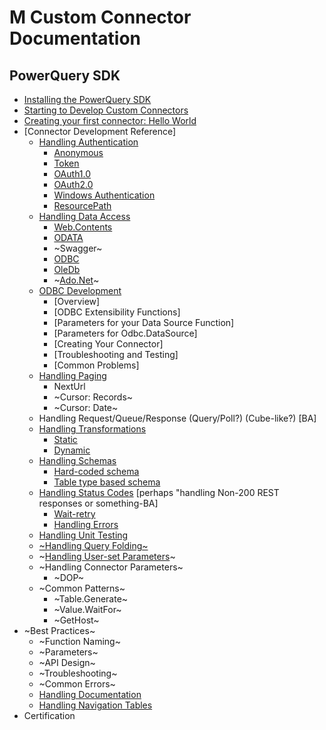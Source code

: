 # M Custom Connector Documentation

## PowerQuery SDK

* [Installing the PowerQuery SDK](InstallingSDK.md)
* [Starting to Develop Custom Connectors](StartingToDevelopCustomConnectors.md)
* [Creating your first connector: Hello World](CreatingFirstConnector.md)
* [Connector Development Reference]
    * [Handling Authentication](HandlingAuthentication.md)
    	* [Anonymous](ImplicitAuthentication.md)
    	* [Token](KeyAuthentication.md)
    	* [OAuth1.0](OAuth1.0Authentication.md)
    	* [OAuth2.0](OAuth2.0Authentication.md)
        * [Windows Authentication](WindowsAuthentication.md)
        * [ResourcePath](ResourcePath.md)
    * [Handling Data Access](HandlingDataAccess.md)
    	* [Web.Contents](Web.Contents.md)
    	* [ODATA](Odata.Feed.md)
    	* ~Swagger~
    	* [ODBC](Odbc.DataSource.md)
        * [OleDb](OleDb.DataSource.md)
        * ~[Ado.Net](AdoDotNet.DataSource.md)~
    * [ODBC Development](odbc.md)
        * [Overview]
        * [ODBC Extensibility Functions]
        * [Parameters for your Data Source Function]
        * [Parameters for Odbc.DataSource]
        * [Creating Your Connector]
        * [Troubleshooting and Testing]
        * [Common Problems]
    * [Handling Paging](HandlingPaging.md)
    	* NextUrl
    	* ~Cursor: Records~
    	* ~Cursor: Date~
    * Handling Request/Queue/Response (Query/Poll?) (Cube-like?) [BA]
    * [Handling Transformations](Transformations.md)
    	* [Static](Transformations.md#static-transformations)
    	* [Dynamic](Transformations.md#dynamic-transformations)
    * [Handling Schemas](HandlingSchema.md)
    	* [Hard-coded schema](HandlingSchema.md#simple-hardcoded-approach)
    	* [Table type based schema](HandlingSchema.md#sophisticated-approach)
    * [Handling Status Codes](HandlingStatusCodes.md) [perhaps "handling Non-200 REST responses or something-BA]
    	* [Wait-retry](WaitRetry.md)
    	* [Handling Errors](HandlingErrors.md)
    * [Handling Unit Testing](HandlingUnitTesting.md)
    * [~Handling Query Folding~](HandlingQueryFolding.md)
    * ~[Handling User-set Parameters](HandlingParameters.md)~
    * ~Handling Connector Parameters~
    	* ~DOP~
    * ~Common Patterns~
    	* ~Table.Generate~
    	* ~Value.WaitFor~
    	* ~GetHost~
* ~Best Practices~
	* ~Function Naming~
	* ~Parameters~
	* ~API Design~
	* ~Troubleshooting~
    * ~Common Errors~
    * [Handling Documentation](HandlingDocumentation.md)
    * [Handling Navigation Tables](HandlingNavigationTables.md)
* Certification
